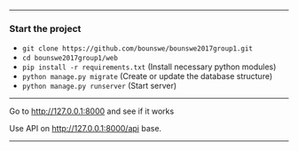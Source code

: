 ***

### Start the project
* `git clone https://github.com/bounswe/bounswe2017group1.git`
* `cd bounswe2017group1/web`
* `pip install -r requirements.txt` (Install necessary python modules)
* `python manage.py migrate` (Create or update the database structure)
* `python manage.py runserver` (Start server)

***

Go to http://127.0.0.1:8000 and see if it works

Use API on http://127.0.0.1:8000/api base.

***